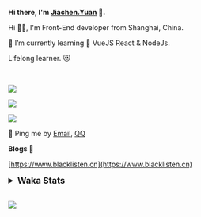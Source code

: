 <!-- <img align="right" src="https://github-readme-stats.vercel.app/api/top-langs/?username=blacklisten&layout=compact" /> -->

**Hi there, I'm [Jiachen.Yuan](https://www.blacklisten.cn) 👋.**

Hi 🙋‍♂️, I'm Front-End developer from Shanghai, China.

🌱 I’m currently learning 🥀 VueJS  React & NodeJs.

Lifelong learner. 😻

<br />

<img src="https://github-readme-stats.vercel.app/api/top-langs/?username=aaditkamat&layout=compact" /><br />

<img src="https://github-readme-stats.vercel.app/api?username=blacklisten&count_private=true&show_icons=true" /><br />

<img src="https://github-readme-stats.vercel.app/api/wakatime?username=blacklisten&layout=compact" /><br />



💬 Ping me by [Email](mailto:black_listen@163.com), [QQ](http://wpa.qq.com/msgrd?v=3&uin=756319278&site=%E5%9C%A8%E7%BA%BF%E5%AE%A2%E6%9C%8D&menu=yes)

<!-- I am Into , 🙏 -->

<!-- Javascript, Web Development, H5, MicroProgram, NodeJs, Electron... 😼 -->

<!--[![Top Langs](https://github-readme-stats.vercel.app/api/top-langs/?username=blacklisten&layout=compact)](https://github.com/anuraghazra/github-readme-stats)-->

<!--![ReadMe Card](https://github-readme-stats.vercel.app/api?username=blacklisten&show_icons=true&theme=radical)-->

**Blogs 🌱**

[https://www.blacklisten.cn](https://www.blacklisten.cn)

<details>
 <summary style="font-size:1.25em"><strong>Waka Stats </strong></summary><br>
<!--START_SECTION:waka-->
![Code Time](http://img.shields.io/badge/Code%20Time-0%20secs-blue)

![Profile Views](http://img.shields.io/badge/Profile%20Views-0-blue)

**🐱 My GitHub Data** 

> 🏆 3 Contributions in the Year 2022
 > 
> 📦 258.4 kB Used in GitHub's Storage 
 > 
> 💼 Opted to Hire
 > 
> 📜 48 Public Repositories 
 > 
> 🔑 4 Private Repositories  
 > 
**I'm an Early 🐤** 

```text
🌞 Morning    16 commits     ██░░░░░░░░░░░░░░░░░░░░░░░   11.35% 
🌆 Daytime    90 commits     ████████████████░░░░░░░░░   63.83% 
🌃 Evening    35 commits     ██████░░░░░░░░░░░░░░░░░░░   24.82% 
🌙 Night      0 commits      ░░░░░░░░░░░░░░░░░░░░░░░░░   0.0%

```
📅 **I'm Most Productive on Friday** 

```text
Monday       29 commits     █████░░░░░░░░░░░░░░░░░░░░   20.57% 
Tuesday      16 commits     ██░░░░░░░░░░░░░░░░░░░░░░░   11.35% 
Wednesday    29 commits     █████░░░░░░░░░░░░░░░░░░░░   20.57% 
Thursday     29 commits     █████░░░░░░░░░░░░░░░░░░░░   20.57% 
Friday       34 commits     ██████░░░░░░░░░░░░░░░░░░░   24.11% 
Saturday     3 commits      ░░░░░░░░░░░░░░░░░░░░░░░░░   2.13% 
Sunday       1 commits      ░░░░░░░░░░░░░░░░░░░░░░░░░   0.71%

```


📊 **This Week I Spent My Time On** 

```text
⌚︎ Time Zone: Asia/Shanghai

💬 Programming Languages: 
TypeScript               18 hrs 53 mins      ██████████████████████░░░   89.13% 
Vue.js                   1 hr 9 mins         █░░░░░░░░░░░░░░░░░░░░░░░░   5.46% 
JavaScript               35 mins             ░░░░░░░░░░░░░░░░░░░░░░░░░   2.82% 
LESS                     27 mins             ░░░░░░░░░░░░░░░░░░░░░░░░░   2.13% 
JSON                     5 mins              ░░░░░░░░░░░░░░░░░░░░░░░░░   0.46%

🔥 Editors: 
VS Code                  21 hrs 11 mins      █████████████████████████   100.0%

🐱‍💻 Projects: 
AppRomeMetaWeb           15 hrs 32 mins      ██████████████████░░░░░░░   73.33% 
AppBosSummaryH5          2 hrs 24 mins       ██░░░░░░░░░░░░░░░░░░░░░░░   11.37% 
AppBosAdminAreaPlatformWe1 hr 44 mins        ██░░░░░░░░░░░░░░░░░░░░░░░   8.19% 
AppAgentAdminMetaWeb     1 hr 27 mins        █░░░░░░░░░░░░░░░░░░░░░░░░   6.89% 
AppRomeWeb               2 mins              ░░░░░░░░░░░░░░░░░░░░░░░░░   0.21%

💻 Operating System: 
Mac                      21 hrs 11 mins      █████████████████████████   100.0%

```

**I Mostly Code in JavaScript** 

```text
JavaScript               19 repos            ███████████░░░░░░░░░░░░░░   44.19% 
Vue                      11 repos            ██████░░░░░░░░░░░░░░░░░░░   25.58% 
TypeScript               6 repos             ███░░░░░░░░░░░░░░░░░░░░░░   13.95% 
HTML                     4 repos             ██░░░░░░░░░░░░░░░░░░░░░░░   9.3% 
CSS                      1 repo              ░░░░░░░░░░░░░░░░░░░░░░░░░   2.33%

```


**Timeline**

![Chart not found](https://raw.githubusercontent.com/blacklisten/blacklisten/master/charts/bar_graph.png) 


 Last Updated on 27/06/2022 18:56:22 UTC
<!--END_SECTION:waka-->
</details>

<br />

<!--
**blacklisten/blacklisten** is a ✨ _special_ ✨ repository because its `README.md` (this file) appears on your GitHub profile.

Here are some ideas to get you started:

- 🔭 I’m currently working on ...
- 🌱 I’m currently learning ...
- 👯 I’m looking to collaborate on ...
- 🤔 I’m looking for help with ...
- 💬 Ask me about ...
- 📫 How to reach me: ...
- 😄 Pronouns: ...
- ⚡ Fun fact: ...
-->

![](http://profile-counter.glitch.me/blacklisten/count.svg)
